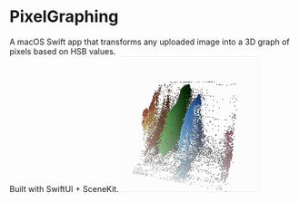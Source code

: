 # PixelGraphing
A macOS Swift app that transforms any uploaded image into a 3D graph of pixels based on HSB values.  
Built with SwiftUI + SceneKit.
![Pixel Graph Animation](PixelGraphDemo.gif)
